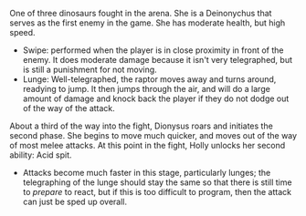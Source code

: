 One of three dinosaurs fought in the arena. She is a Deinonychus that serves as the first enemy in the game. She has moderate health, but high speed.

- Swipe: performed when the player is in close proximity in front of the enemy. It does moderate damage because it isn't very telegraphed, but is still a punishment for not moving. 
- Lunge: Well-telegraphed, the raptor moves away and turns around, readying to jump. It then jumps through the air, and will do a large amount of damage and knock back the player if they do not dodge out of the way of the attack.

About a third of the way into the fight, Dionysus roars and initiates the second phase. She begins to move much quicker, and moves out of the way of most melee attacks. At this point in the fight, Holly unlocks her second ability: Acid spit. 

- Attacks become much faster in this stage, particularly lunges; the telegraphing of the lunge should stay the same so that there is still time to *prepare* to react, but if this is too difficult to program, then the attack can just be sped up overall.